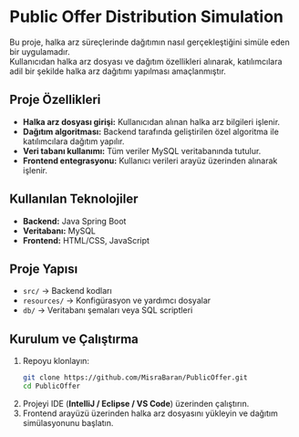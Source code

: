 # Public Offer Distribution Simulation

Bu proje, halka arz süreçlerinde dağıtımın nasıl gerçekleştiğini simüle eden bir uygulamadır.  
Kullanıcıdan halka arz dosyası ve dağıtım özellikleri alınarak, katılımcılara adil bir şekilde halka arz dağıtımı yapılması amaçlanmıştır.

##  Proje Özellikleri

- **Halka arz dosyası girişi:** Kullanıcıdan alınan halka arz bilgileri işlenir.  
- **Dağıtım algoritması:** Backend tarafında geliştirilen özel algoritma ile katılımcılara dağıtım yapılır.  
- **Veri tabanı kullanımı:** Tüm veriler MySQL veritabanında tutulur.  
- **Frontend entegrasyonu:** Kullanıcı verileri arayüz üzerinden alınarak işlenir.  

##  Kullanılan Teknolojiler

- **Backend:** Java Spring Boot
- **Veritabanı:** MySQL  
- **Frontend:** HTML/CSS, JavaScript

##  Proje Yapısı

- `src/` → Backend kodları  
- `resources/` → Konfigürasyon ve yardımcı dosyalar  
- `db/` → Veritabanı şemaları veya SQL scriptleri  

## Kurulum ve Çalıştırma

1. Repoyu klonlayın:
   ```bash
   git clone https://github.com/MisraBaran/PublicOffer.git
   cd PublicOffer
2. Projeyi IDE (**IntelliJ / Eclipse / VS Code**) üzerinden çalıştırın.  
3. Frontend arayüzü üzerinden halka arz dosyasını yükleyin ve dağıtım simülasyonunu başlatın.

